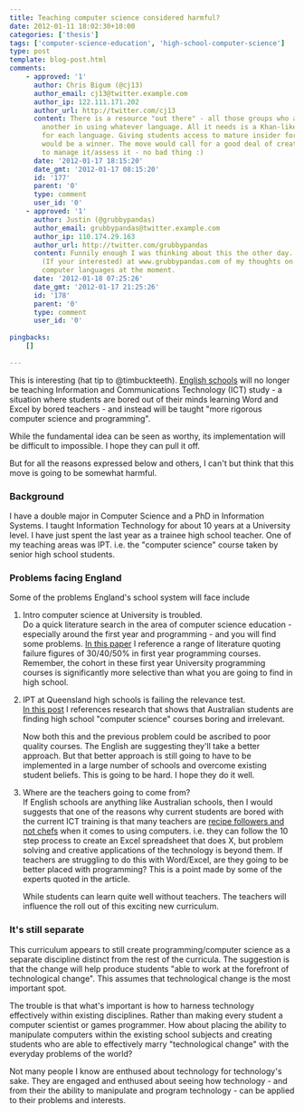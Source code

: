 ```yaml
---
title: Teaching computer science considered harmful?
date: 2012-01-11 18:02:30+10:00
categories: ['thesis']
tags: ['computer-science-education', 'high-school-computer-science']
type: post
template: blog-post.html
comments:
    - approved: '1'
      author: Chris Bigum (@cj13)
      author_email: cj13@twitter.example.com
      author_ip: 122.111.171.202
      author_url: http://twitter.com/cj13
      content: There is a resource "out there" - all those groups who are supporting one
        another in using whatever language. All it needs is a Khan-like set of resources
        for each language. Giving students access to mature insider forms of practice
        would be a winner. The move would call for a good deal of creativity around how
        to manage it/assess it - no bad thing :)
      date: '2012-01-17 18:15:20'
      date_gmt: '2012-01-17 08:15:20'
      id: '177'
      parent: '0'
      type: comment
      user_id: '0'
    - approved: '1'
      author: Justin (@grubbypandas)
      author_email: grubbypandas@twitter.example.com
      author_ip: 110.174.29.163
      author_url: http://twitter.com/grubbypandas
      content: Funnily enough I was thinking about this the other day. I made my own blogpost
        (If your interested) at www.grubbypandas.com of my thoughts on the flaws of teaching
        computer languages at the moment.
      date: '2012-01-18 07:25:26'
      date_gmt: '2012-01-17 21:25:26'
      id: '178'
      parent: '0'
      type: comment
      user_id: '0'
    
pingbacks:
    []
    
---
```

This is interesting (hat tip to @timbuckteeth). [English schools](http://www.bbc.co.uk/news/education-16493929) will no longer be teaching Information and Communications Technology (ICT) study - a situation where students are bored out of their minds learning Word and Excel by bored teachers - and instead will be taught "more rigorous computer science and programming".

While the fundamental idea can be seen as worthy, its implementation will be difficult to impossible. I hope they can pull it off.

But for all the reasons expressed below and others, I can't but think that this move is going to be somewhat harmful.

### Background

I have a double major in Computer Science and a PhD in Information Systems. I taught Information Technology for about 10 years at a University level. I have just spent the last year as a trainee high school teacher. One of my teaching areas was IPT. i.e. the "computer science" course taken by senior high school students.

### Problems facing England

Some of the problems England's school system will face include

1. Intro computer science at University is troubled.  
    Do a quick literature search in the area of computer science education - especially around the first year and programming - and you will find some problems. [In this paper](http://djon.es/blog/wp-content/uploads/2008/12/react1.pdf) I reference a range of literature quoting failure figures of 30/40/50% in first year programming courses. Remember, the cohort in these first year University programming courses is significantly more selective than what you are going to find in high school.
2. IPT at Queensland high schools is failing the relevance test.  
    [In this post](/blog2/2011/09/22/a-course-outline-to-increase-relevance-of-ipt/) I references research that shows that Australian students are finding high school "computer science" courses boring and irrelevant.
    
    Now both this and the previous problem could be ascribed to poor quality courses. The English are suggesting they'll take a better approach. But that better approach is still going to have to be implemented in a large number of schools and overcome existing student beliefs. This is going to be hard. I hope they do it well.
    
3. Where are the teachers going to come from?  
    If English schools are anything like Australian schools, then I would suggests that one of the reasons why current students are bored with the current ICT training is that many teachers are [recipe followers and not chefs](http://www.cognitive-edge.com/blogs/dave/2009/11/the_chef_the_recipe_book_user.php) when it comes to using computers. i.e. they can follow the 10 step process to create an Excel spreadsheet that does X, but problem solving and creative applications of the technology is beyond them. If teachers are struggling to do this with Word/Excel, are they going to be better placed with programming? This is a point made by some of the experts quoted in the article.
    
    While students can learn quite well without teachers. The teachers will influence the roll out of this exciting new curriculum.
    

### It's still separate

This curriculum appears to still create programming/computer science as a separate discipline distinct from the rest of the curricula. The suggestion is that the change will help produce students "able to work at the forefront of technological change". This assumes that technological change is the most important spot.

The trouble is that what's important is how to harness technology effectively within existing disciplines. Rather than making every student a computer scientist or games programmer. How about placing the ability to manipulate computers within the existing school subjects and creating students who are able to effectively marry "technological change" with the everyday problems of the world?

Not many people I know are enthused about technology for technology's sake. They are engaged and enthused about seeing how technology - and from their the ability to manipulate and program technology - can be applied to their problems and interests.